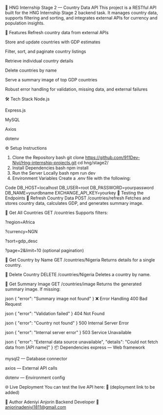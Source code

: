 🚀 HNG Internship Stage 2 — Country Data API
This project is a RESTful API built for the HNG Internship Stage 2 backend task. It manages country data, supports filtering and sorting, and integrates external APIs for currency and population insights.

📌 Features
Refresh country data from external APIs

Store and update countries with GDP estimates

Filter, sort, and paginate country listings

Retrieve individual country details

Delete countries by name

Serve a summary image of top GDP countries

Robust error handling for validation, missing data, and external failures

🛠️ Tech Stack
Node.js

Express.js

MySQL

Axios

dotenv

⚙️ Setup Instructions
1. Clone the Repository
bash
git clone https://github.com/911Dev-Niyi/Hng-internship-projects.git
cd hng/stage2/
2. Install Dependencies
bash
npm install
3. Run the Server Locally
bash
npm run dev
4. Environment Variables
Create a .env file with the following:

Code
DB_HOST=localhost
DB_USER=root
DB_PASSWORD=yourpassword
DB_NAME=yourdbname
EXCHANGE_API_KEY=yourkey
🧪 Testing the Endpoints
🔹 Refresh Country Data POST /countries/refresh Fetches and stores country data, calculates GDP, and generates summary image.

🔹 Get All Countries GET /countries Supports filters:

?region=Africa

?currency=NGN

?sort=gdp_desc

?page=2&limit=10 (optional pagination)

🔹 Get Country by Name GET /countries/Nigeria Returns details for a single country.

🔹 Delete Country DELETE /countries/Nigeria Deletes a country by name.

🔹 Get Summary Image GET /countries/image Returns the generated summary image. If missing:

json
{ "error": "Summary image not found" }
❌ Error Handling
400 Bad Request

json
{ "error": "Validation failed" }
404 Not Found

json
{ "error": "Country not found" }
500 Internal Server Error

json
{ "error": "Internal server error" }
503 Service Unavailable

json
{
  "error": "External data source unavailable",
  "details": "Could not fetch data from [API name]"
}
📦 Dependencies
express — Web framework

mysql2 — Database connector

axios — External API calls

dotenv — Environment config

🌐 Live Deployment
You can test the live API here: 🔗 (deployment link to be added)

📣 Author
Adeniyi Anjorin Backend Developer 📧 anjorinadeniyi1811@gmail.com